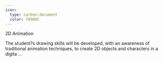 ```yaml
---
icon:
  type: carbon:document
  color: 78909C
---
```

2D Animation

The student?s drawing skills will be developed, with an awareness of traditional animation techniques, to create 2D objects and characters in a digita ... 
